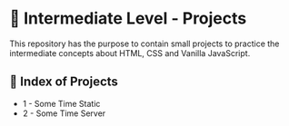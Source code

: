 <h1 align = "justify">🥈 Intermediate Level - Projects</h1>
<span>This repository has the purpose to contain small projects to practice the intermediate concepts about HTML, CSS and Vanilla JavaScript.</span>

## 🏅 Index of Projects
  
- 1 - Some Time Static
- 2 - Some Time Server